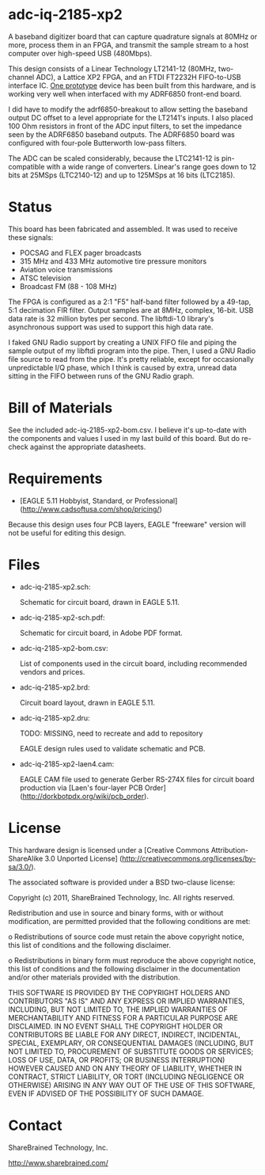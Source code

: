 adc-iq-2185-xp2
===============

A baseband digitizer board that can capture quadrature signals at 80MHz or
more, process them in an FPGA, and transmit the sample stream to a host
computer over high-speed USB (480Mbps).

This design consists of a Linear Technology LT2141-12 (80MHz, two-channel
ADC), a Lattice XP2 FPGA, and an FTDI FT2232H FIFO-to-USB interface IC. [One
prototype](http://www.sharebrained.com/2012/05/10/progress-on-my-sdr/) device
has been built from this hardware, and is working very well when interfaced
with my ADRF6850 front-end board.

I did have to modify the adrf6850-breakout to allow setting the baseband
output DC offset to a level appropriate for the LT2141's inputs. I also
placed 100 Ohm resistors in front of the ADC input filters, to set the
impedance seen by the ADRF6850 baseband outputs. The ADRF6850 board was
configured with four-pole Butterworth low-pass filters.

The ADC can be scaled considerably, because the LTC2141-12 is pin-compatible
with a wide range of converters. Linear's range goes down to 12 bits at 25MSps
(LTC2140-12) and up to 125MSps at 16 bits (LTC2185).

Status
======

This board has been fabricated and assembled. It was used to receive these
signals:

* POCSAG and FLEX pager broadcasts
* 315 MHz and 433 MHz automotive tire pressure monitors
* Aviation voice transmissions
* ATSC television
* Broadcast FM (88 - 108 MHz)

The FPGA is configured as a 2:1 "F5" half-band filter followed by a 49-tap,
5:1 decimation FIR filter. Output samples are at 8MHz, complex, 16-bit. USB
data rate is 32 million bytes per second. The libftdi-1.0 library's
asynchronous support was used to support this high data rate.

I faked GNU Radio support by creating a UNIX FIFO file and piping the sample
output of my libftdi program into the pipe. Then, I used a GNU Radio file
source to read from the pipe. It's pretty reliable, except for occasionally
unpredictable I/Q phase, which I think is caused by extra, unread data sitting
in the FIFO between runs of the GNU Radio graph.

Bill of Materials
=================

See the included adc-iq-2185-xp2-bom.csv. I believe it's up-to-date with the
components and values I used in my last build of this board. But do re-check
against the appropriate datasheets.

Requirements
============

* [EAGLE 5.11 Hobbyist, Standard, or Professional]
  (http://www.cadsoftusa.com/shop/pricing/)

Because this design uses four PCB layers, EAGLE "freeware" version
will not be useful for editing this design.

Files
=====

* adc-iq-2185-xp2.sch:

    Schematic for circuit board, drawn in EAGLE 5.11.

* adc-iq-2185-xp2-sch.pdf:

    Schematic for circuit board, in Adobe PDF format.

* adc-iq-2185-xp2-bom.csv:

    List of components used in the circuit board, including recommended vendors
    and prices.

* adc-iq-2185-xp2.brd:

    Circuit board layout, drawn in EAGLE 5.11.

* adc-iq-2185-xp2.dru:

    TODO: MISSING, need to recreate and add to repository
    
    EAGLE design rules used to validate schematic and PCB.

* adc-iq-2185-xp2-laen4.cam:

    EAGLE CAM file used to generate Gerber RS-274X files for
    circuit board production via
    [Laen's four-layer PCB Order]
    (http://dorkbotpdx.org/wiki/pcb_order).
    
License
=======

This hardware design is licensed under a
[Creative Commons Attribution-ShareAlike 3.0 Unported License]
(http://creativecommons.org/licenses/by-sa/3.0/).

The associated software is provided under a BSD two-clause license:

Copyright (c) 2011, ShareBrained Technology, Inc.
All rights reserved.

Redistribution and use in source and binary forms, with or without
modification, are permitted provided that the following conditions are met:

o Redistributions of source code must retain the above copyright notice, this
  list of conditions and the following disclaimer.

o Redistributions in binary form must reproduce the above copyright notice,
  this list of conditions and the following disclaimer in the documentation
  and/or other materials provided with the distribution.

THIS SOFTWARE IS PROVIDED BY THE COPYRIGHT HOLDERS AND CONTRIBUTORS "AS IS"
AND ANY EXPRESS OR IMPLIED WARRANTIES, INCLUDING, BUT NOT LIMITED TO, THE
IMPLIED WARRANTIES OF MERCHANTABILITY AND FITNESS FOR A PARTICULAR PURPOSE
ARE DISCLAIMED. IN NO EVENT SHALL THE COPYRIGHT HOLDER OR CONTRIBUTORS BE
LIABLE FOR ANY DIRECT, INDIRECT, INCIDENTAL, SPECIAL, EXEMPLARY, OR
CONSEQUENTIAL DAMAGES (INCLUDING, BUT NOT LIMITED TO, PROCUREMENT OF
SUBSTITUTE GOODS OR SERVICES; LOSS OF USE, DATA, OR PROFITS; OR BUSINESS
INTERRUPTION) HOWEVER CAUSED AND ON ANY THEORY OF LIABILITY, WHETHER IN
CONTRACT, STRICT LIABILITY, OR TORT (INCLUDING NEGLIGENCE OR OTHERWISE)
ARISING IN ANY WAY OUT OF THE USE OF THIS SOFTWARE, EVEN IF ADVISED OF THE
POSSIBILITY OF SUCH DAMAGE.

Contact
=======

ShareBrained Technology, Inc.

<http://www.sharebrained.com/>